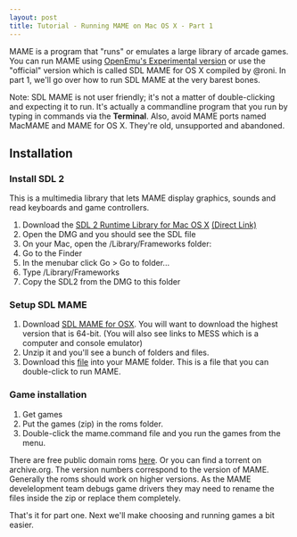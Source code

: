 ```yaml
---
layout: post
title: Tutorial - Running MAME on Mac OS X - Part 1
---
```


MAME is a program that "runs" or emulates a large library of arcade games. You can run MAME using [OpenEmu's Experimental version][openemu] or use the "official" version which is called SDL MAME for OS X compiled by @roni. In part 1, we'll go over how to run SDL MAME at the very barest bones.

Note: SDL MAME is not user friendly; it's not a matter of double-clicking and expecting it to run. It's actually a commandline program that you run by typing in commands via the **Terminal**. Also, avoid MAME ports named MacMAME and MAME for OS X. They're old, unsupported and abandoned.

## Installation

### Install SDL 2

This is a multimedia library that lets MAME display graphics, sounds and read keyboards and game controllers.

1. Download the [SDL 2 Runtime Library for Mac OS X][sdl2] [(Direct Link)][sdl2direct]
2. Open the DMG and you should see the SDL file
3. On your Mac, open the /Library/Frameworks folder:
  1. Go to the Finder
  2. In the menubar click Go > Go to folder...
  3. Type /Library/Frameworks
  4. Copy the SDL2 from the DMG to this folder

### Setup SDL MAME

1. Download [SDL MAME for OSX][sdlmame]. You will want to download the highest version that is 64-bit. (You will also see links to MESS which is a computer and console emulator)
2. Unzip it and you'll see a bunch of folders and files.
3. Download this [file][dotcommand] into your MAME folder. This is a file that you can double-click to run MAME.

### Game installation

1. Get games
2. Put the games (zip) in the roms folder.
3. Double-click the mame.command file and you run the games from the menu.

There are free public domain roms [here][pdroms]. Or you can find a torrent on archive.org. The version numbers correspond to the version of MAME. Generally the roms should work on higher versions. As the MAME develelopment team debugs game drivers they may need to rename the files inside the zip or replace them completely.

That's it for part one. Next we'll make choosing and running games a bit easier.

[sdl2]: http://www.libsdl.org/download-2.0.php
[sdl2direct]: http://www.libsdl.org/release/SDL2-2.0.3.dmg
[sdlmame]: http://sdlmame.lngn.net/
[pdroms]: http://mamedev.org/roms/
[openemu]: http://openemu.org
[dotcommand]: http://bamf2048.github.io/mame.command
